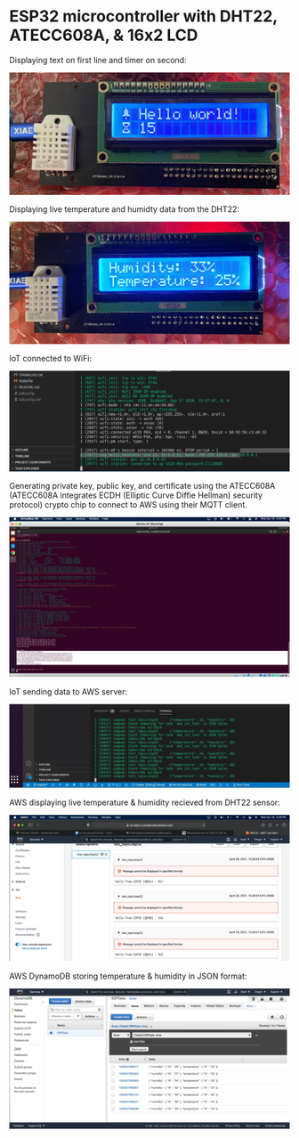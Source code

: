 # ESP32 microcontroller with DHT22, ATECC608A, & 16x2 LCD

Displaying text on first line and timer on second:

<img src="https://github.com/ibrahimswati/ESP32/blob/main/display.png">

Displaying live temperature and humidty data from the DHT22: 

<img src="https://github.com/ibrahimswati/ESP32/blob/main/thdisplay.png">

IoT connected to WiFi: 

<img src="https://github.com/ibrahimswati/ESP32/blob/main/ConnectWifi.png">

Generating private key, public key, and certificate using the ATECC608A (ATECC608A integrates ECDH (Elliptic Curve Diffie Hellman) security protocol) crypto chip to 
connect to AWS using their MQTT client.

<img src="https://github.com/ibrahimswati/ESP32/blob/main/certificate.png">

IoT sending data to AWS server: 

<img src="https://github.com/ibrahimswati/ESP32/blob/main/IoTSendingData.png">

AWS displaying live temperature & humidity recieved from DHT22 sensor:

<img src="https://github.com/ibrahimswati/ESP32/blob/main/displaylivedata.png">

AWS DynamoDB storing temperature & humidity in JSON format:

<img src="https://github.com/ibrahimswati/ESP32/blob/main/AWSDynamoDB.png">


